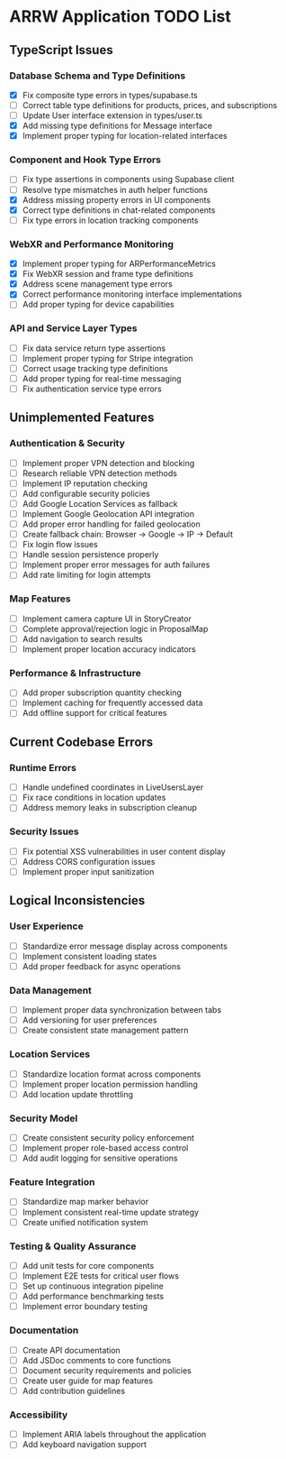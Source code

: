 # ARRW Application TODO List

## TypeScript Issues

### Database Schema and Type Definitions

- [x] Fix composite type errors in types/supabase.ts
- [ ] Correct table type definitions for products, prices, and subscriptions
- [ ] Update User interface extension in types/user.ts
- [x] Add missing type definitions for Message interface
- [x] Implement proper typing for location-related interfaces

### Component and Hook Type Errors

- [ ] Fix type assertions in components using Supabase client
- [ ] Resolve type mismatches in auth helper functions
- [x] Address missing property errors in UI components
- [x] Correct type definitions in chat-related components
- [ ] Fix type errors in location tracking components

### WebXR and Performance Monitoring

- [x] Implement proper typing for ARPerformanceMetrics
- [x] Fix WebXR session and frame type definitions
- [x] Address scene management type errors
- [x] Correct performance monitoring interface implementations
- [ ] Add proper typing for device capabilities

### API and Service Layer Types

- [ ] Fix data service return type assertions
- [ ] Implement proper typing for Stripe integration
- [ ] Correct usage tracking type definitions
- [ ] Add proper typing for real-time messaging
- [ ] Fix authentication service type errors

## Unimplemented Features

### Authentication & Security

- [ ] Implement proper VPN detection and blocking
- [ ] Research reliable VPN detection methods
- [ ] Implement IP reputation checking
- [ ] Add configurable security policies
- [ ] Add Google Location Services as fallback
- [ ] Implement Google Geolocation API integration
- [ ] Add proper error handling for failed geolocation
- [ ] Create fallback chain: Browser -> Google -> IP -> Default
- [ ] Fix login flow issues
- [ ] Handle session persistence properly
- [ ] Implement proper error messages for auth failures
- [ ] Add rate limiting for login attempts

### Map Features

- [ ] Implement camera capture UI in StoryCreator
- [ ] Complete approval/rejection logic in ProposalMap
- [ ] Add navigation to search results
- [ ] Implement proper location accuracy indicators

### Performance & Infrastructure

- [ ] Add proper subscription quantity checking
- [ ] Implement caching for frequently accessed data
- [ ] Add offline support for critical features

## Current Codebase Errors

### Runtime Errors

- [ ] Handle undefined coordinates in LiveUsersLayer
- [ ] Fix race conditions in location updates
- [ ] Address memory leaks in subscription cleanup

### Security Issues

- [ ] Fix potential XSS vulnerabilities in user content display
- [ ] Address CORS configuration issues
- [ ] Implement proper input sanitization

## Logical Inconsistencies

### User Experience

- [ ] Standardize error message display across components
- [ ] Implement consistent loading states
- [ ] Add proper feedback for async operations

### Data Management

- [ ] Implement proper data synchronization between tabs
- [ ] Add versioning for user preferences
- [ ] Create consistent state management pattern

### Location Services

- [ ] Standardize location format across components
- [ ] Implement proper location permission handling
- [ ] Add location update throttling

### Security Model

- [ ] Create consistent security policy enforcement
- [ ] Implement proper role-based access control
- [ ] Add audit logging for sensitive operations

### Feature Integration

- [ ] Standardize map marker behavior
- [ ] Implement consistent real-time update strategy
- [ ] Create unified notification system

### Testing & Quality Assurance

- [ ] Add unit tests for core components
- [ ] Implement E2E tests for critical user flows
- [ ] Set up continuous integration pipeline
- [ ] Add performance benchmarking tests
- [ ] Implement error boundary testing

### Documentation

- [ ] Create API documentation
- [ ] Add JSDoc comments to core functions
- [ ] Document security requirements and policies
- [ ] Create user guide for map features
- [ ] Add contribution guidelines

### Accessibility

- [ ] Implement ARIA labels throughout the application
- [ ] Add keyboard navigation support
